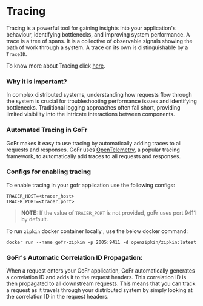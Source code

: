 # Tracing
Tracing is a powerful tool for gaining insights into your application's behaviour, identifying bottlenecks, and improving
system performance. A trace is a tree of spans. It is a collective of observable signals showing the path of work
through a system. A trace on its own is distinguishable by a `TraceID`.

To know more about Tracing click [here](https://opentelemetry.io/docs/concepts/signals/#traces).

### Why it is important?

In complex distributed systems, understanding how requests flow through the system is crucial for troubleshooting performance
issues and identifying bottlenecks. Traditional logging approaches often fall short, providing limited visibility into
the intricate interactions between components.


### Automated Tracing in GoFr
GoFr makes it easy to use tracing by automatically adding traces to all requests and responses. GoFr uses
[OpenTelemetry](https://opentelemetry.io/docs/concepts/what-is-opentelemetry/), a popular tracing framework, to
automatically add traces to all requests and responses.

### Configs for enabling tracing

To enable tracing in your gofr application use the following configs:

```dotenv
TRACER_HOST=<tracer_host>
TRACER_PORT=<tracer_port>
```

> **NOTE:** If the value of `TRACER_PORT` is not provided, goFr uses port 9411 by default.

To run `zipkin` docker container locally , use the below docker command:
```console
docker run --name gofr-zipkin -p 2005:9411 -d openzipkin/zipkin:latest
```
### GoFr's Automatic Correlation ID Propagation:

When a request enters your GoFr application, GoFr automatically generates a correlation ID and adds it to the request headers.
This correlation ID is then propagated to all downstream requests. This means that you can track a request as it travels
through your distributed system by simply looking at the correlation ID in the request headers.
